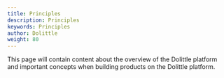 ```yaml
---
title: Principles
description: Principles
keywords: Principles
author: Dolittle
weight: 80
---
```


This page will contain content about the overview of the Dolittle platform and important concepts when building products on the Dolittle platform.
